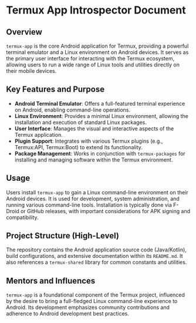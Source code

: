 # Termux App Introspector Document

## Overview

`termux-app` is the core Android application for Termux, providing a powerful terminal emulator and a Linux environment on Android devices. It serves as the primary user interface for interacting with the Termux ecosystem, allowing users to run a wide range of Linux tools and utilities directly on their mobile devices.

## Key Features and Purpose

*   **Android Terminal Emulator**: Offers a full-featured terminal experience on Android, enabling command-line operations.
*   **Linux Environment**: Provides a minimal Linux environment, allowing the installation and execution of standard Linux packages.
*   **User Interface**: Manages the visual and interactive aspects of the Termux application.
*   **Plugin Support**: Integrates with various Termux plugins (e.g., Termux:API, Termux:Boot) to extend its functionality.
*   **Package Management**: Works in conjunction with `termux-packages` for installing and managing software within the Termux environment.

## Usage

Users install `termux-app` to gain a Linux command-line environment on their Android devices. It is used for development, system administration, and running various command-line tools. Installation is typically done via F-Droid or GitHub releases, with important considerations for APK signing and compatibility.

## Project Structure (High-Level)

The repository contains the Android application source code (Java/Kotlin), build configurations, and extensive documentation within its `README.md`. It also references a `termux-shared` library for common constants and utilities.

## Mentors and Influences

`termux-app` is a foundational component of the Termux project, influenced by the desire to bring a full-fledged Linux command-line experience to Android. Its development emphasizes community contributions and adherence to Android development best practices.
